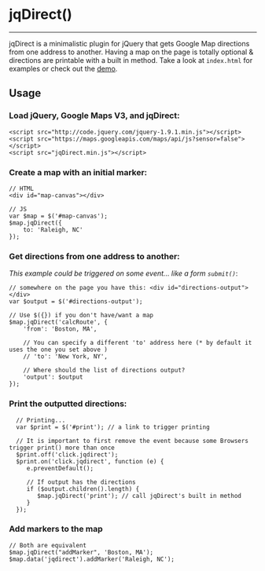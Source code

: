 # jqDirect()
---------------

jqDirect is a minimalistic plugin for jQuery that gets Google Map directions from one address to another. Having a map on the page is totally optional & directions are printable with a built in method. Take a look at `index.html` for examples or check out the [demo](http://istocode.com/shared/jqDirect/).

## Usage
### Load jQuery, Google Maps V3, and jqDirect:

	<script src="http://code.jquery.com/jquery-1.9.1.min.js"></script>
	<script src="https://maps.googleapis.com/maps/api/js?sensor=false"></script>
	<script src="jqDirect.min.js"></script>	
 
### Create a map with an initial marker:
	
	// HTML
	<div id="map-canvas"></div>

	// JS
	var $map = $('#map-canvas');
	$map.jqDirect({
		to: 'Raleigh, NC'
	});


### Get directions from one address to another:
_This example could be triggered on some event... like a form `submit()`_:
	
	// somewhere on the page you have this: <div id="directions-output"></div>
	var $output = $('#directions-output');
	
	// Use $({}) if you don't have/want a map
	$map.jqDirect('calcRoute', {
		'from': 'Boston, MA', 

		// You can specify a different 'to' address here (* by default it uses the one you set above )
		// 'to': 'New York, NY',

		// Where should the list of directions output?
		'output': $output
	});
	
### Print the outputted directions:

      // Printing...
      var $print = $('#print'); // a link to trigger printing

      // It is important to first remove the event because some Browsers trigger print() more than once
      $print.off('click.jqdirect');
      $print.on('click.jqdirect', function (e) {
         e.preventDefault();

         // If output has the directions
         if ($output.children().length) {
            $map.jqDirect('print'); // call jqDirect's built in method
         }
      });
      
### Add markers to the map
	
	// Both are equivalent
	$map.jqDirect("addMarker", 'Boston, MA');
	$map.data('jqdirect').addMarker('Raleigh, NC');
